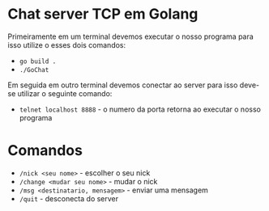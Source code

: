 # Chat server TCP em Golang

Primeiramente em um terminal devemos executar o nosso programa para isso utilize o esses dois comandos:
- `go build .` 
- `./GoChat`

Em seguida em outro terminal devemos conectar ao server para isso deve-se utilizar o seguinte comando:
- `telnet localhost 8888` - o numero da porta retorna ao executar o nosso programa
# Comandos

- `/nick <seu nome>` - escolher o seu nick
- `/change <mudar seu nome>` - mudar o nick
- `/msg <destinatario, mensagem>` - enviar uma mensagem
- `/quit` - desconecta do server